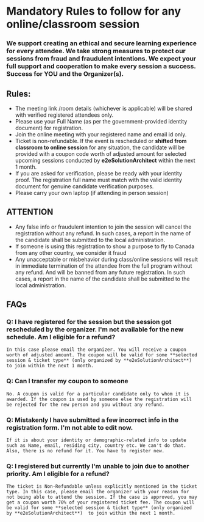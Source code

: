 
# Mandatory Rules to follow for any online/classroom session

### We support creating an ethical and secure learning experience for every attendee. We take strong measures to protect our sessions from fraud and fraudulent intentions. We expect your full support and cooperation to make every session a success. Success for YOU and the Organizer(s).

## Rules:
- The meeting link /room details (whichever is applicable) will be shared with verified registered attendees only.
- Please use your Full Name (as per the government-provided identity document) for registration.
- Join the online meeting with your registered name and email id only.
- Ticket is non-refundable.  If the event is rescheduled or **shifted from classroom to online session** for any situation, the candidate will be provided with a coupon code worth of adjusted amount for selected upcoming sessions conducted by **e2eSolutionArchitect** within the next 1 month. 
- If you are asked for verification, please be ready with your identity proof. The registration full name must match with the valid identity document for genuine candidate verification purposes. 
- Please carry your own laptop (if attending in person session)

## ATTENTION
- Any false info or fraudulent intention to join the session will cancel the registration without any refund. In such cases, a report in the name of the candidate shall be submitted to the local administration.
- If someone is using this registration to show a purpose to fly to Canada from any other country, we consider it fraud
- Any unacceptable or misbehavior during class/online sessions will result in immediate termination of the attendee from the full program without any refund. And will be banned from any future registration. In such cases, a report in the name of the candidate shall be submitted to the local administration.


## FAQs

### Q: I have registered for the session but the session got rescheduled by the organizer. I'm not available for the new schedule. Am I eligible for a refund?
```
In this case please email the organizer. You will receive a coupon worth of adjusted amount. The coupon will be valid for some **selected session & ticket type** (only organized by **e2eSolutionArchitect**) to join within the next 1 month.  
```

### Q: Can I transfer my coupon to someone
```
No. A coupon is valid for a particular candidate only to whom it is awarded. If the coupon is used by someone else the registration will be rejected for the new person and you without any refund. 
```

### Q:  Mistakenly I have submitted a few incorrect info in the registration form. I'm not able to edit now. 
```
If it is about your identity or demographic-related info to update such as Name, email, residing city, country etc. We can't do that. Also, there is no refund for it. You have to register new. 
```

### Q:  I registered but currently I'm unable to join due to another priority. Am I eligible for a refund? 
```
The ticket is Non-Refundable unless explicitly mentioned in the ticket type. In this case, please email the organizer with your reason for not being able to attend the session. If the case is approved, you may get a coupon worth 70% of your registered ticket fee. The coupon will be valid for some **selected session & ticket type** (only organized by **e2eSolutionArchitect**)  to join within the next 1 month.
```
